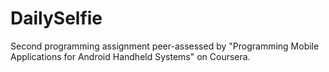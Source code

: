 DailySelfie
===========

Second programming assignment peer-assessed by "Programming Mobile Applications for Android Handheld Systems" on Coursera.
